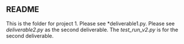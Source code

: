 ## README

This is the folder for project 1. Please see *deliverable1.py. Please see *deliverable2.py* as the second deliverable. The *test_run_v2.py* is for the second deliverable. 